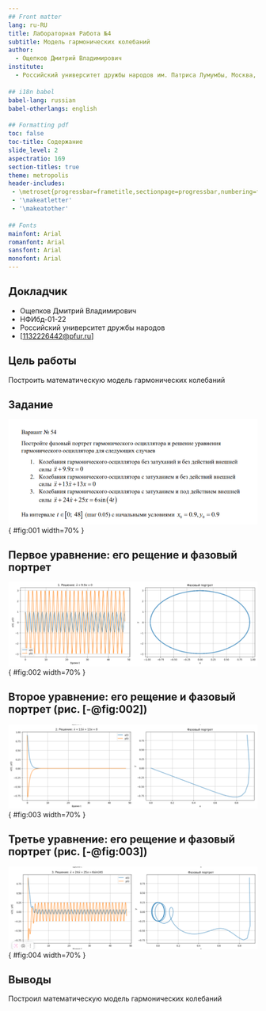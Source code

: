 ```yaml
---
## Front matter
lang: ru-RU
title: Лабораторная Работа №4
subtitle: Модель гармонических колебаний
author:
  - Ощепков Дмитрий Владимирович
institute:
  - Российский университет дружбы народов им. Патриса Лумумбы, Москва, Россия

## i18n babel
babel-lang: russian
babel-otherlangs: english

## Formatting pdf
toc: false
toc-title: Содержание
slide_level: 2
aspectratio: 169
section-titles: true
theme: metropolis
header-includes:
 - \metroset{progressbar=frametitle,sectionpage=progressbar,numbering=fraction}
 - '\makeatletter'
 - '\makeatother'

## Fonts
mainfont: Arial
romanfont: Arial
sansfont: Arial
monofont: Arial
---
```



## Докладчик


  * Ощепков Дмитрий Владимирович 
  * НФИбд-01-22
  * Российский университет дружбы народов
  * [1132226442@pfur.ru]
  
## Цель работы

Построить математическую модель гармонических колебаний


## Задание

![Уравнения](image/4.png){ #fig:001 width=70% }


## Первое уравнение: его рещение и фазовый портрет 

![Первое уравнение: его рещение и фазовый портрет ](image/1.png){ #fig:002 width=70% }

## Второе уравнение: его рещение и фазовый портрет  (рис. [-@fig:002])

![Второе уравнение: его рещение и фазовый портрет  ](image/2.png){ #fig:003 width=70% }

## Третье уравнение: его рещение и фазовый портрет   (рис. [-@fig:003])

![Третье уравнение: его рещение и фазовый портрет  ](image/3.png){ #fig:004 width=70% }

## Выводы

Построил математическую модель гармонических колебаний
